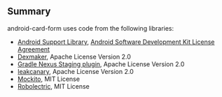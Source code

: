 Summary
-------

android-card-form uses code from the following libraries:

 * [Android Support Library](http://developer.android.com/tools/support-library/index.html), [Android Software Development Kit License Agreement](http://developer.android.com/sdk/terms.html)
 * [Dexmaker](https://github.com/crittercism/dexmaker), Apache License Version 2.0
 * [Gradle Nexus Staging plugin](https://github.com/Codearte/gradle-nexus-staging-plugin), Apache License Version 2.0
 * [leakcanary](https://github.com/square/leakcanary), Apache License Version 2.0
 * [Mockito](https://github.com/mockito/mockito), MIT License
 * [Robolectric](https://github.com/robolectric/robolectric), MIT License
